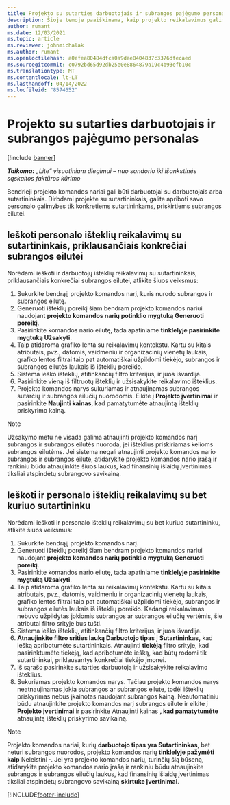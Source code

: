 ```yaml
---
title: Projekto su sutarties darbuotojais ir subrangos pajėgumo personalas
description: Šioje temoje paaiškinama, kaip projekto reikalavimus galima įdarbinti naudojant sutartininkus arba subrangos pajėgumus programoje "Microsoft"Dynamics 365 Project Operations.
author: rumant
ms.date: 12/03/2021
ms.topic: article
ms.reviewer: johnmichalak
ms.author: rumant
ms.openlocfilehash: a0efea80484dfca0a9dae8404837c3376dfecaed
ms.sourcegitcommit: c0792bd65d92db25e0e8864879a19c4b93efb10c
ms.translationtype: MT
ms.contentlocale: lt-LT
ms.lasthandoff: 04/14/2022
ms.locfileid: "8574652"
---
```

# <a name="staffing-a-project-with-contract-workers-and-subcontracted-capacity"></a>Projekto su sutarties darbuotojais ir subrangos pajėgumo personalas

[!include [banner](../../includes/dataverse-preview.md)]

_**Taikoma:** „Lite“ visuotiniam diegimui – nuo sandorio iki išankstinės sąskaitos faktūros kūrimo_

Bendrieji projekto komandos nariai gali būti darbuotojai su darbuotojais arba sutartininkais. Dirbdami projekte su sutartininkais, galite apriboti savo personalo galimybes tik konkretiems sutartininkams, priskirtiems subrangos eilutei. 

## <a name="search-for-staff-resource-requirements-with-contract-workers-that-belong-to-a-specific-subcontract-line"></a>Ieškoti personalo išteklių reikalavimų su sutartininkais, priklausančiais konkrečiai subrangos eilutei

Norėdami ieškoti ir darbuotojų išteklių reikalavimų su sutartininkais, priklausančiais konkrečiai subrangos eilutei, atlikite šiuos veiksmus:

1. Sukurkite bendrąjį projekto komandos narį, kuris nurodo subrangos ir subrangos eilutę.
2. Generuoti išteklių poreikį šiam bendram projekto komandos nariui naudojant **projekto komandos narių potinklio mygtuką Generuoti poreikį**.
3. Pasirinkite komandos nario eilutę, tada apatiniame **tinklelyje pasirinkite mygtuką Užsakyti**. 
4. Taip atidaroma grafiko lenta su reikalavimų kontekstu. Kartu su kitais atributais, pvz., datomis, vaidmeniu ir organizacinių vienetų laukais, grafiko lentos filtrai taip pat automatiškai užpildomi tiekėjo, subrangos ir subrangos eilutės laukais iš išteklių poreikio.
5. Sistema ieško išteklių, atitinkančių filtro kriterijus, ir juos išvardija. 
6. Pasirinkite vieną iš filtruotų išteklių ir užsisakykite reikalavimo išteklius. 
7. Projekto komandos narys sukuriamas ir atnaujinamas subrangos sutarčių ir subrangos eilučių nuorodomis. Eikite į **Projekto įvertinimai** ir pasirinkite **Naujinti kainas**, kad pamatytumėte atnaujintą išteklių priskyrimo kainą. 

> [!NOTE]
> Užsakymo metu ne visada galima atnaujinti projekto komandos narį subrangos ir subrangos eilutės nuoroda, jei išteklius priskiriamas kelioms subrangos eilutėms. Jei sistema negali atnaujinti projekto komandos nario subrangos ir subrangos eilute, atidarykite projekto komandos nario įrašą ir rankiniu būdu atnaujinkite šiuos laukus, kad finansinių išlaidų įvertinimas tiksliai atspindėtų subrangovo savikainą.

## <a name="search-for-and-staff-resource-requirements-with-any-contract-worker"></a>Ieškoti ir personalo išteklių reikalavimų su bet kuriuo sutartininku

Norėdami ieškoti ir personalo išteklių reikalavimų su bet kuriuo sutartininku, atlikite šiuos veiksmus:

1. Sukurkite bendrąjį projekto komandos narį.
2. Generuoti išteklių poreikį šiam bendram projekto komandos nariui naudojant **projekto komandos narių potinklio mygtuką Generuoti poreikį**.
3. Pasirinkite komandos nario eilutę, tada apatiniame **tinklelyje pasirinkite mygtuką Užsakyti**. 
4. Taip atidaroma grafiko lenta su reikalavimų kontekstu. Kartu su kitais atributais, pvz., datomis, vaidmeniu ir organizacinių vienetų laukais, grafiko lentos filtrai taip pat automatiškai užpildomi tiekėjo, subrangos ir subrangos eilutės laukais iš išteklių poreikio. Kadangi reikalavimas nebuvo užpildytas jokiomis subrangos ar subrangos eilučių vertėmis, šie atributai filtro srityje bus tušti.
5. Sistema ieško išteklių, atitinkančių filtro kriterijus, ir juos išvardija.
6. **Atnaujinkite filtro srities lauką Darbuotojo tipas** į **Sutartininkas,** kad iešką apribotumėte sutartininkais. Atnaujinti **tiekėją** filtro srityje, kad pasirinktumėte tiekėją, kad apribotumėte iešką, kad būtų rodomi tik sutartininkai, priklausantys konkrečiai tiekėjo įmonei.
7. Iš sąrašo pasirinkite sutarties darbuotoją ir užsisakykite reikalavimo išteklius.
8. Sukuriamas projekto komandos narys. Tačiau projekto komandos narys neatnaujinamas jokia subrangos ar subrangos eilute, todėl išteklių priskyrimas nebus įkainotas naudojant subrangos kainą. Neautomatiniu būdu atnaujinkite projekto komandos narį subrangos eilute ir eikite į **Projekto įvertinimai** ir pasirinkite Atnaujinti kainas **, kad pamatytumėte** atnaujintą išteklių priskyrimo savikainą.

> [!NOTE]
> Projekto komandos nariai, kurių **darbuotojo tipas** **yra Sutartininkas**, bet neturi subrangos nuorodos, projekto komandos narių **tinklelyje pažymėti kaip** Neleistini **·**. Jei yra projekto komandos narių, turinčių šią būseną, atidarykite projekto komandos nario įrašą ir rankiniu būdu atnaujinkite subrangos ir subrangos eilučių laukus, kad finansinių išlaidų įvertinimas tiksliai atspindėtų subrangovo savikainą **skirtuke Įvertinimai**. 


[!INCLUDE[footer-include](../../includes/footer-banner.md)]
